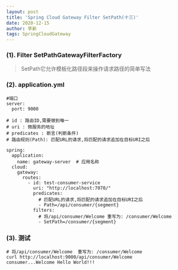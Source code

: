 ```yaml
---
layout: post
title: 'Spring Cloud Gateway Filter SetPath(十三)'
date: 2020-12-15
author: 李新
tags: SpringCloudGateway
---
```


### (1). Filter SetPathGatewayFilterFactory
>  SetPath它允许模板化路径段来操作请求路径的简单写法

### (2). application.yml
```
#端口
server:
  port: 9000

# id : 路由ID,需要做到唯一
# uri : 微服务的地址
# predicates : 断言(判断条件)
# 路由规则(Path): 匹配URL的请求,将匹配的请求追加在目标URI之后

spring:
  application:
    name: gateway-server  # 应用名称
  cloud:
    gateway:
      routes:
        - id: test-consumer-service
          uri: "http://localhost:7070/"
          predicates: 
            # 匹配URL的请求,将匹配的请求追加在目标URI之后
            - Path=/api/consumer/{segment}
          filters:
            # 将/api/consumer/Welcome 重写为: /consumer/Welcome
            - SetPath=/consumer/{segment}
```
### (3). 测试
```
# 将/api/consumer/Welcome  重写为: /consumer/Welcome
curl http://localhost:9000/api/consumer/Welcome
consumer...Welcome Hello World!!!
```